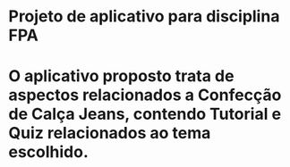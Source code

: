 # Projeto de aplicativo para disciplina FPA
# O aplicativo proposto trata de aspectos relacionados a Confecção de Calça Jeans, contendo Tutorial e Quiz relacionados ao tema escolhido.
